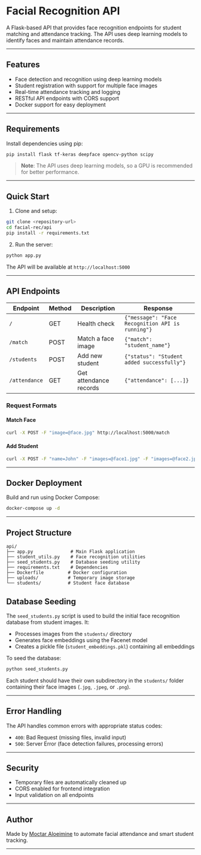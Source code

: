 # Facial Recognition API

A Flask-based API that provides face recognition endpoints for student matching and attendance tracking. The API uses deep learning models to identify faces and maintain attendance records.

---

## Features

- Face detection and recognition using deep learning models
- Student registration with support for multiple face images
- Real-time attendance tracking and logging
- RESTful API endpoints with CORS support
- Docker support for easy deployment

---

## Requirements

Install dependencies using pip:

```bash
pip install flask tf-keras deepface opencv-python scipy
```

> **Note**: The API uses deep learning models, so a GPU is recommended for better performance.

---

## Quick Start

1. Clone and setup:

```bash
git clone <repository-url>
cd facial-rec/api
pip install -r requirements.txt
```

2. Run the server:

```bash
python app.py
```

The API will be available at `http://localhost:5000`

---

## API Endpoints

| Endpoint      | Method | Description            | Response                                         |
| ------------- | ------ | ---------------------- | ------------------------------------------------ |
| `/`           | GET    | Health check           | `{"message": "Face Recognition API is running"}` |
| `/match`      | POST   | Match a face image     | `{"match": "student_name"}`                      |
| `/students`   | POST   | Add new student        | `{"status": "Student added successfully"}`       |
| `/attendance` | GET    | Get attendance records | `{"attendance": [...]}`                          |

### Request Formats

#### Match Face

```bash
curl -X POST -F "image=@face.jpg" http://localhost:5000/match
```

#### Add Student

```bash
curl -X POST -F "name=John" -F "images=@face1.jpg" -F "images=@face2.jpg" http://localhost:5000/students
```

---

## Docker Deployment

Build and run using Docker Compose:

```bash
docker-compose up -d
```

---

## Project Structure

```
api/
├── app.py              # Main Flask application
├── student_utils.py    # Face recognition utilities
├── seed_students.py    # Database seeding utility
├── requirements.txt    # Dependencies
├── Dockerfile         # Docker configuration
├── uploads/           # Temporary image storage
└── students/          # Student face database
```

## Database Seeding

The `seed_students.py` script is used to build the initial face recognition database from student images. It:

- Processes images from the `students/` directory
- Generates face embeddings using the Facenet model
- Creates a pickle file (`student_embeddings.pkl`) containing all embeddings

To seed the database:

```bash
python seed_students.py
```

Each student should have their own subdirectory in the `students/` folder containing their face images (`.jpg`, `.jpeg`, or `.png`).

---

## Error Handling

The API handles common errors with appropriate status codes:

- `400`: Bad Request (missing files, invalid input)
- `500`: Server Error (face detection failures, processing errors)

---

## Security

- Temporary files are automatically cleaned up
- CORS enabled for frontend integration
- Input validation on all endpoints

---

## Author

Made by [Moctar Aloeimine](https://ma.linkedin.com/in/aloeimine-moctar-1429b9199) to automate facial attendance and smart student tracking.

---
